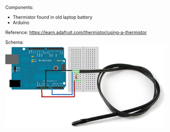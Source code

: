 Components:
- Thermistor found in old laptop battery
- Arduino

Reference:
https://learn.adafruit.com/thermistor/using-a-thermistor

Schema:
![Alt text](./temperature_thermistor_bb.png?raw=true "Breadboard")